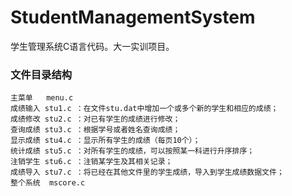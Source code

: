 # StudentManagementSystem
学生管理系统C语言代码。大一实训项目。

### 文件目录结构


```
主菜单   menu.c
成绩输入 stu1.c ：在文件stu.dat中增加一个或多个新的学生和相应的成绩；
成绩修改 stu2.c ：对已有学生的成绩进行修改；
查询成绩 stu3.c ：根据学号或者姓名查询成绩；
显示成绩 stu4.c ：显示所有学生的成绩（每页10个）；
统计成绩 stu5.c ：对所有学生的成绩，可以按照某一科进行升序排序；
注销学生 stu6.c ：注销某学生及其相关记录；
成绩导入 stu7.c ：将已经在其他文件里的学生成绩，导入到学生成绩数据文件； 
整个系统  mscore.c
```
